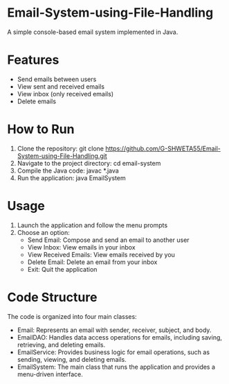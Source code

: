 # Email-System-using-File-Handling
A simple console-based email system implemented in Java.

# Features
- Send emails between users
- View sent and received emails
- View inbox (only received emails)
- Delete emails

# How to Run
1. Clone the repository: git clone https://github.com/G-SHWETA55/Email-System-using-File-Handling.git
2. Navigate to the project directory: cd email-system
3. Compile the Java code: javac *.java
4. Run the application: java EmailSystem

# Usage

1. Launch the application and follow the menu prompts
2. Choose an option:
    - Send Email: Compose and send an email to another user
    - View Inbox: View emails in your inbox
    - View Received Emails: View emails received by you
    - Delete Email: Delete an email from your inbox
    - Exit: Quit the application

# Code Structure

The code is organized into four main classes:
- Email: Represents an email with sender, receiver, subject, and body.
- EmailDAO: Handles data access operations for emails, including saving, retrieving, and deleting emails.
- EmailService: Provides business logic for email operations, such as sending, viewing, and deleting emails.
- EmailSystem: The main class that runs the application and provides a menu-driven interface.
